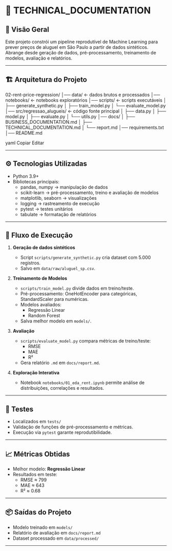 # 📄 TECHNICAL_DOCUMENTATION

## 📌 Visão Geral
Este projeto constrói um pipeline reprodutível de Machine Learning para prever preços de aluguel em São Paulo a partir de dados sintéticos. Abrange desde geração de dados, pré-processamento, treinamento de modelos, avaliação e relatórios.

---

## 🏗️ Arquitetura do Projeto
02-rent-price-regression/
│── data/ <- dados brutos e processados
│── notebooks/ <- notebooks exploratórios
│── scripts/ <- scripts executáveis
│ ├── generate_synthetic.py
│ ├── train_model.py
│ └── evaluate_model.py
│── src/regressao_alugueis/ <- código fonte principal
│ ├── data.py
│ ├── model.py
│ ├── evaluate.py
│ └── utils.py
│── docs/
│ ├── BUSINESS_DOCUMENTATION.md
│ ├── TECHNICAL_DOCUMENTATION.md
│ └── report.md
│── requirements.txt
│── README.md

yaml
Copiar
Editar

---

## ⚙️ Tecnologias Utilizadas
- Python 3.9+  
- Bibliotecas principais:  
  - pandas, numpy → manipulação de dados  
  - scikit-learn → pré-processamento, treino e avaliação de modelos  
  - matplotlib, seaborn → visualizações  
  - logging → rastreamento de execução  
  - pytest → testes unitários  
  - tabulate → formatação de relatórios  

---

## 🚀 Fluxo de Execução
1. **Geração de dados sintéticos**  
   - Script `scripts/generate_synthetic.py` cria dataset com 5.000 registros.  
   - Salvo em `data/raw/aluguel_sp.csv`.  

2. **Treinamento de Modelos**  
   - `scripts/train_model.py` divide dados em treino/teste.  
   - Pré-processamento: OneHotEncoder para categóricas, StandardScaler para numéricas.  
   - Modelos avaliados:  
     - Regressão Linear  
     - Random Forest  
   - Salva melhor modelo em `models/`.  

3. **Avaliação**  
   - `scripts/evaluate_model.py` compara métricas de treino/teste:  
     - RMSE  
     - MAE  
     - R²  
   - Gera relatório `.md` em `docs/report.md`.  

4. **Exploração Interativa**  
   - Notebook `notebooks/01_eda_rent.ipynb` permite análise de distribuições, correlações e resultados.  

---

## 🧪 Testes
- Localizados em `tests/`  
- Validação de funções de pré-processamento e métricas.  
- Execução via `pytest` garante reprodutibilidade.  

---

## 📈 Métricas Obtidas
- Melhor modelo: **Regressão Linear**  
- Resultados em teste:  
  - RMSE ≈ 799  
  - MAE ≈ 643  
  - R² ≈ 0.68  

---

## 📦 Saídas do Projeto
- Modelo treinado em `models/`  
- Relatório de avaliação em `docs/report.md`  
- Dataset processado em `data/processed/`  

---